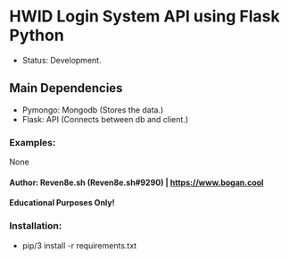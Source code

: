 # HWID Login System API using Flask Python
- Status: Development.

## Main Dependencies
- Pymongo: Mongodb (Stores the data.)
- Flask: API (Connects between db and client.)

### Examples:
None


#### Author: Reven8e.sh (Reven8e.sh#9290) | https://www.bogan.cool

#### Educational Purposes Only!


### Installation:
- pip/3 install -r requirements.txt